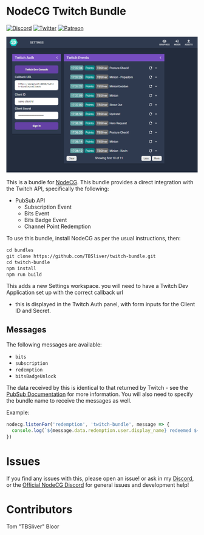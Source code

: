 # NodeCG Twitch Bundle

[![Discord](https://img.shields.io/discord/664997567897010187?logo=discord)](https://tbsliver.me/discord)
[![Twitter](https://img.shields.io/twitter/follow/TBSliver)](https://twitter.com/TBSliver)
[![Patreon](https://img.shields.io/badge/patreon-TBSliver-yellow)](https://patreon.com/tbsliver)

![Settings Dashboard](./.readme/settings-dashboard.png)

This is a bundle for [NodeCG](https://nodecg.dev). This bundle provides a direct integration with the Twitch API,
specifically the following:

* PubSub API
  * Subscription Event
  * Bits Event
  * Bits Badge Event
  * Channel Point Redemption

To use this bundle, install NodeCG as per the usual instructions, then:

```shell
cd bundles
git clone https://github.com/TBSliver/twitch-bundle.git
cd twitch-bundle
npm install
npm run build
```

This adds a new Settings workspace. you will need to have a Twitch Dev Application set up with the correct callback url
- this is displayed in the Twitch Auth panel, with form inputs for the Client ID and Secret.

## Messages

The following messages are available:

* `bits`
* `subscription`
* `redemption`
* `bitsBadgeUnlock`

The data received by this is identical to that returned by Twitch - see
the [PubSub Documentation](https://dev.twitch.tv/docs/pubsub#receiving-messages) for more information. You will also
need to specify the bundle name to receive the messages as well.

Example:

```js
nodecg.listenFor('redemption', 'twitch-bundle', message => {
  console.log(`${message.data.redemption.user.display_name} redeemed ${message.data.redemption.reward.title}`);
})
```

# Issues

If you find any issues with this, please open an issue! or ask in my [Discord](https://tbsliver.me/discord), or the [Official NodeCG Discord](https://discord.com/invite/GJ4r8a8) for general issues and development help!

# Contributors

Tom "TBSliver" Bloor

